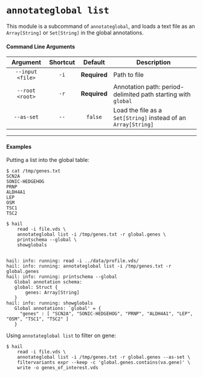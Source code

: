 # `annotateglobal list`

This module is a subcommand of `annotateglobal`, and loads a text file as an `Array[String]` or `Set[String]` in the global annotations.

#### Command Line Arguments

Argument | Shortcut | Default | Description
:-:  | :-: |:-: | ---
`--input <file>` | `-i` | **Required** | Path to file
`--root <root>` | `-r` | **Required** | Annotation path: period-delimited path starting with `global`
`--as-set` | `--` | `false` | Load the file as a `Set[String]` instead of an `Array[String]`

____

#### Examples

Putting a list into the global table:
```
$ cat /tmp/genes.txt
SCN2A
SONIC-HEDGEHOG
PRNP
ALDH4A1
LEP
OSM
TSC1
TSC2

$ hail 
    read -i file.vds \ 
    annotateglobal list -i /tmp/genes.txt -r global.genes \
    printschema --global \
    showglobals
    
          
hail: info: running: read -i ../data/profile.vds/   
hail: info: running: annotateglobal list -i /tmp/genes.txt -r global.genes
hail: info: running: printschema --global    
   Global annotation schema:
   global: Struct {
       genes: Array[String]
   }
hail: info: running: showglobals
   Global annotations: `global' = {
     "genes" : [ "SCN2A", "SONIC-HEDGEHOG", "PRNP", "ALDH4A1", "LEP", "OSM", "TSC1", "TSC2" ]
   }
```


Using `annotateglobal list` to filter on gene:
```
$ hail 
    read -i file.vds \ 
    annotateglobal list -i /tmp/genes.txt -r global.genes --as-set \
    filtervariants expr --keep -c 'global.genes.contains(va.gene)' \
    write -o genes_of_interest.vds
```